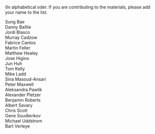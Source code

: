 (In alphabetical oder. If you are contributing to the materials, please add your name to the list.

Sung Bae <br/>
Danny Baillie<br/>
Jordi Blasco<br/>
Murray Cadzow<br/>
Fabrice Cantos<br />
Martin Feller<br/>
Matthew Healey <br/>
Jose Higino <br/>
Jun Huh<br/>
Tom Kelly<br/>
Mike Ladd<br/>
Sina Masoud-Ansari<br/>
Peter Maxwell<br/>
Aleksandra Pawlik<br/>
Alexander Pletzer<br/>
Benjamin Roberts<br/>
Albert Savary <br/>
Chris Scott<br/>
Gene Soudlenkov<br/>
Michael Uddstrom<br/>
Bart Verleye <br/>
